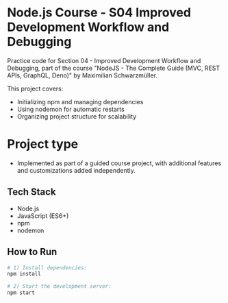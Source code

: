# Node.js Course - S04 Improved Development Workflow and Debugging

Practice code for Section 04 - Improved Development Workflow and Debugging, part of the course "NodeJS - The Complete Guide (MVC, REST APIs, GraphQL, Deno)" by Maximilian Schwarzmüller.

This project covers:
- Initializing npm and managing dependencies
- Using nodemon for automatic restarts
- Organizing project structure for scalability

# Project type
- Implemented as part of a guided course project, with additional features and customizations added independently.

## Tech Stack
- Node.js
- JavaScript (ES6+)
- npm
- nodemon
## How to Run

```bash
# 1) Install dependencies:
npm install

# 2) Start the development server:
npm start
```

